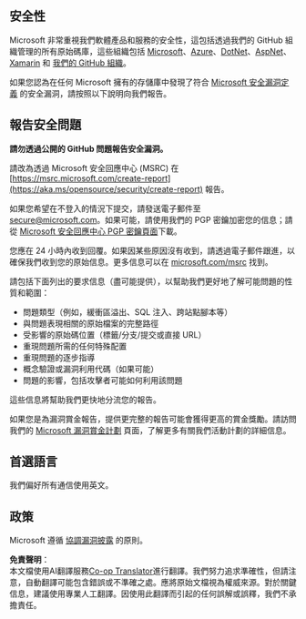 <!--
CO_OP_TRANSLATOR_METADATA:
{
  "original_hash": "2d33a71bed73d6daee78e2d473ece975",
  "translation_date": "2025-05-19T08:54:13+00:00",
  "source_file": "SECURITY.md",
  "language_code": "tw"
}
-->
## 安全性

Microsoft 非常重視我們軟體產品和服務的安全性，這包括透過我們的 GitHub 組織管理的所有原始碼庫，這些組織包括 [Microsoft](https://github.com/microsoft)、[Azure](https://github.com/Azure)、[DotNet](https://github.com/dotnet)、[AspNet](https://github.com/aspnet)、[Xamarin](https://github.com/xamarin) 和 [我們的 GitHub 組織](https://opensource.microsoft.com/)。

如果您認為在任何 Microsoft 擁有的存儲庫中發現了符合 [Microsoft 安全漏洞定義](https://aka.ms/opensource/security/definition) 的安全漏洞，請按照以下說明向我們報告。

## 報告安全問題

**請勿透過公開的 GitHub 問題報告安全漏洞。**

請改為透過 Microsoft 安全回應中心 (MSRC) 在 [https://msrc.microsoft.com/create-report](https://aka.ms/opensource/security/create-report) 報告。

如果您希望在不登入的情況下提交，請發送電子郵件至 [secure@microsoft.com](mailto:secure@microsoft.com)。如果可能，請使用我們的 PGP 密鑰加密您的信息；請從 [Microsoft 安全回應中心 PGP 密鑰頁面](https://aka.ms/opensource/security/pgpkey)下載。

您應在 24 小時內收到回覆。如果因某些原因沒有收到，請透過電子郵件跟進，以確保我們收到您的原始信息。更多信息可以在 [microsoft.com/msrc](https://aka.ms/opensource/security/msrc) 找到。

請包括下面列出的要求信息（盡可能提供），以幫助我們更好地了解可能問題的性質和範圍：

  * 問題類型（例如，緩衝區溢出、SQL 注入、跨站點腳本等）
  * 與問題表現相關的原始檔案的完整路徑
  * 受影響的原始碼位置（標籤/分支/提交或直接 URL）
  * 重現問題所需的任何特殊配置
  * 重現問題的逐步指導
  * 概念驗證或漏洞利用代碼（如果可能）
  * 問題的影響，包括攻擊者可能如何利用該問題

這些信息將幫助我們更快地分流您的報告。

如果您是為漏洞賞金報告，提供更完整的報告可能會獲得更高的賞金獎勵。請訪問我們的 [Microsoft 漏洞賞金計劃](https://aka.ms/opensource/security/bounty) 頁面，了解更多有關我們活動計劃的詳細信息。

## 首選語言

我們偏好所有通信使用英文。

## 政策

Microsoft 遵循 [協調漏洞披露](https://aka.ms/opensource/security/cvd) 的原則。

**免責聲明**：  
本文檔使用AI翻譯服務[Co-op Translator](https://github.com/Azure/co-op-translator)進行翻譯。我們努力追求準確性，但請注意，自動翻譯可能包含錯誤或不準確之處。應將原始文檔視為權威來源。對於關鍵信息，建議使用專業人工翻譯。因使用此翻譯而引起的任何誤解或誤釋，我們不承擔責任。